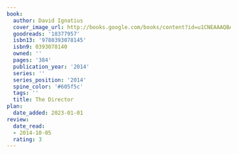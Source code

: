 ```yaml
---
book:
  author: David Ignatius
  cover_image_url: http://books.google.com/books/content?id=u1CNEAAAQBAJ&printsec=frontcover&img=1&zoom=1&source=gbs_api
  goodreads: '18377957'
  isbn13: '9780393078145'
  isbn9: 0393078140
  owned: ''
  pages: '384'
  publication_year: '2014'
  series: ''
  series_position: '2014'
  spine_color: '#605f5c'
  tags: ''
  title: The Director
plan:
  date_added: 2023-01-01
review:
  date_read:
  - 2014-10-05
  rating: 3
---
```

